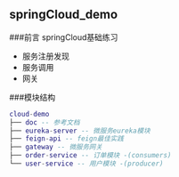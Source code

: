 ## springCloud_demo

###前言
springCloud基础练习 
  - 服务注册发现
  - 服务调用
  - 网关

###模块结构

```lua
cloud-demo
├── doc -- 参考文档
├── eureka-server -- 微服务eureka模块
├── feign-api -- feign最佳实践
├── gateway -- 微服务网关
├── order-service -- 订单模块 -(consumers)
└── user-service -- 用户模块 -(producer)
```
